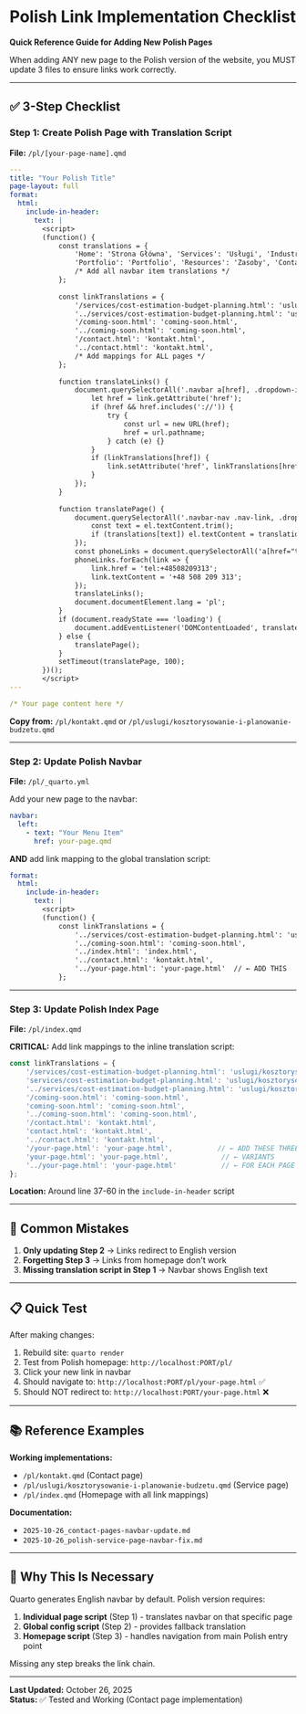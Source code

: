 # Polish Link Implementation Checklist
**Quick Reference Guide for Adding New Polish Pages**

When adding ANY new page to the Polish version of the website, you MUST update 3 files to ensure links work correctly.

---

## ✅ 3-Step Checklist

### Step 1: Create Polish Page with Translation Script
**File:** `/pl/[your-page-name].qmd`

```yaml
---
title: "Your Polish Title"
page-layout: full
format:
  html:
    include-in-header:
      text: |
        <script>
        (function() {
            const translations = {
                'Home': 'Strona Główna', 'Services': 'Usługi', 'Industries': 'Branże',
                'Portfolio': 'Portfolio', 'Resources': 'Zasoby', 'Contact': 'Kontakt',
                /* Add all navbar item translations */
            };
            
            const linkTranslations = {
                '/services/cost-estimation-budget-planning.html': 'uslugi/kosztorysowanie-i-planowanie-budzetu.html',
                '../services/cost-estimation-budget-planning.html': 'uslugi/kosztorysowanie-i-planowanie-budzetu.html',
                '/coming-soon.html': 'coming-soon.html',
                '../coming-soon.html': 'coming-soon.html',
                '/contact.html': 'kontakt.html',
                '../contact.html': 'kontakt.html',
                /* Add mappings for ALL pages */
            };
            
            function translateLinks() {
                document.querySelectorAll('.navbar a[href], .dropdown-item[href]').forEach(link => {
                    let href = link.getAttribute('href');
                    if (href && href.includes('://')) {
                        try {
                            const url = new URL(href);
                            href = url.pathname;
                        } catch (e) {}
                    }
                    if (linkTranslations[href]) {
                        link.setAttribute('href', linkTranslations[href]);
                    }
                });
            }
            
            function translatePage() {
                document.querySelectorAll('.navbar-nav .nav-link, .dropdown-item').forEach(el => {
                    const text = el.textContent.trim();
                    if (translations[text]) el.textContent = translations[text];
                });
                const phoneLinks = document.querySelectorAll('a[href="tel:+442032399967"]');
                phoneLinks.forEach(link => {
                    link.href = 'tel:+48508209313';
                    link.textContent = '+48 508 209 313';
                });
                translateLinks();
                document.documentElement.lang = 'pl';
            }
            if (document.readyState === 'loading') {
                document.addEventListener('DOMContentLoaded', translatePage);
            } else {
                translatePage();
            }
            setTimeout(translatePage, 100);
        })();
        </script>
---

/* Your page content here */
```

**Copy from:** `/pl/kontakt.qmd` or `/pl/uslugi/kosztorysowanie-i-planowanie-budzetu.qmd`

---

### Step 2: Update Polish Navbar
**File:** `/pl/_quarto.yml`

Add your new page to the navbar:

```yaml
navbar:
  left:
    - text: "Your Menu Item"
      href: your-page.qmd
```

**AND** add link mapping to the global translation script:

```yaml
format:
  html:
    include-in-header:
      text: |
        <script>
        (function() {
            const linkTranslations = {
                '../services/cost-estimation-budget-planning.html': 'uslugi/kosztorysowanie-i-planowanie-budzetu.html',
                '../coming-soon.html': 'coming-soon.html',
                '../index.html': 'index.html',
                '../contact.html': 'kontakt.html',
                '../your-page.html': 'your-page.html'  // ← ADD THIS
            };
```

---

### Step 3: Update Polish Index Page
**File:** `/pl/index.qmd`

**CRITICAL:** Add link mappings to the inline translation script:

```javascript
const linkTranslations = {
    '/services/cost-estimation-budget-planning.html': 'uslugi/kosztorysowanie-i-planowanie-budzetu.html',
    'services/cost-estimation-budget-planning.html': 'uslugi/kosztorysowanie-i-planowanie-budzetu.html',
    '../services/cost-estimation-budget-planning.html': 'uslugi/kosztorysowanie-i-planowanie-budzetu.html',
    '/coming-soon.html': 'coming-soon.html',
    'coming-soon.html': 'coming-soon.html',
    '../coming-soon.html': 'coming-soon.html',
    '/contact.html': 'kontakt.html',
    'contact.html': 'kontakt.html',
    '../contact.html': 'kontakt.html',
    '/your-page.html': 'your-page.html',           // ← ADD THESE THREE
    'your-page.html': 'your-page.html',             // ← VARIANTS
    '../your-page.html': 'your-page.html'           // ← FOR EACH PAGE
};
```

**Location:** Around line 37-60 in the `include-in-header` script

---

## 🚨 Common Mistakes

1. **Only updating Step 2** → Links redirect to English version
2. **Forgetting Step 3** → Links from homepage don't work
3. **Missing translation script in Step 1** → Navbar shows English text

---

## 📋 Quick Test

After making changes:

1. Rebuild site: `quarto render`
2. Test from Polish homepage: `http://localhost:PORT/pl/`
3. Click your new link in navbar
4. Should navigate to: `http://localhost:PORT/pl/your-page.html` ✅
5. Should NOT redirect to: `http://localhost:PORT/your-page.html` ❌

---

## 📚 Reference Examples

**Working implementations:**
- `/pl/kontakt.qmd` (Contact page)
- `/pl/uslugi/kosztorysowanie-i-planowanie-budzetu.qmd` (Service page)
- `/pl/index.qmd` (Homepage with all link mappings)

**Documentation:**
- `2025-10-26_contact-pages-navbar-update.md`
- `2025-10-26_polish-service-page-navbar-fix.md`

---

## 🎯 Why This Is Necessary

Quarto generates English navbar by default. Polish version requires:
1. **Individual page script** (Step 1) - translates navbar on that specific page
2. **Global config script** (Step 2) - provides fallback translation
3. **Homepage script** (Step 3) - handles navigation from main Polish entry point

Missing any step breaks the link chain.

---

**Last Updated:** October 26, 2025  
**Status:** ✅ Tested and Working (Contact page implementation)
